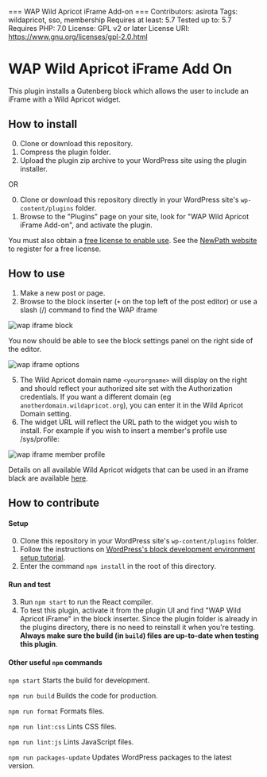 === WAP Wild Apricot iFrame Add-on ===
Contributors: asirota
Tags: wildapricot, sso, membership
Requires at least: 5.7
Tested up to: 5.7
Requires PHP: 7.0
License: GPL v2 or later
License URI: https://www.gnu.org/licenses/gpl-2.0.html

# WAP Wild Apricot iFrame Add On

This plugin installs a Gutenberg block which allows the user to include an iFrame with a Wild Apricot widget.

## How to install
0. Clone or download this repository.
1. Compress the plugin folder.
2. Upload the plugin zip archive to your WordPress site using the plugin installer.

OR

0. Clone or download this repository directly in your WordPress site's `wp-content/plugins` folder.
1. Browse to the "Plugins" page on your site, look for "WAP Wild Apricot iFrame Add-on", and activate the plugin.

You must also obtain a [free license to enable use](https://github.com/NewPath-Consulting/Wild-Apricot-Press#license). See the [NewPath website](https://newpathconsulting.com/wawp) to register for a free license.

## How to use
1. Make a new post or page.
2. Browse to the block inserter (`+` on the top left of the post editor) or use a slash (/) command to find the WAP iframe
 
![wap iframe block](https://user-images.githubusercontent.com/458134/132222439-628ca16b-8cb8-4879-8f8f-074160246ac1.jpg)

You now should be able to see the block settings panel on the right side of the editor.

![wap iframe options](https://user-images.githubusercontent.com/458134/132222635-e925d858-661f-45cd-9ac8-1a07db1e8cc9.jpg)

5. The Wild Apricot domain name `<yourorgname>` will display on the right and should reflect your authorized site set with the Authorization credentials. If you want a different domain (eg `anotherdomain.wildapricot.org`), you can enter it in the Wild Apricot Domain setting.
6.  The widget URL will reflect the URL path to the widget you wish to install. For example if you wish to insert a member's profile use /sys/profile:

![wap iframe member profile](https://user-images.githubusercontent.com/458134/132223214-2170edfa-f5a3-43f4-afd8-2130fa2bd19c.jpg)

Details on all available Wild Apricot widgets that can be used in an iframe black are available [here](https://gethelp.wildapricot.com/en/articles/222-using-widgets).

## How to contribute

#### Setup
0. Clone this repository in your WordPress site's `wp-content/plugins` folder.
1. Follow the instructions on [WordPress's block development environment setup tutorial](https://developer.wordpress.org/block-editor/handbook/tutorials/devenv/).
2. Enter the command `npm install` in the root of this directory.

#### Run and test
3. Run `npm start` to run the React compiler.
4. To test this plugin, activate it from the plugin UI and find "WAP Wild Apricot iFrame" in the block inserter. Since the plugin folder is already in the plugins directory, there is no need to reinstall it when you're testing. **Always make sure the build (in `build`) files are up-to-date when testing this plugin**.

#### Other useful `npm` commands
`npm start`
Starts the build for development.

`npm run build`
Builds the code for production.

`npm run format`
Formats files.

`npm run lint:css`
Lints CSS files.

`npm run lint:js`
Lints JavaScript files.

`npm run packages-update`
Updates WordPress packages to the latest version.
